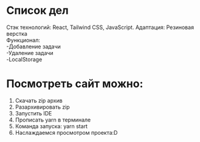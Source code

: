 # Список дел
Стэк технологий: React, Tailwind CSS, JavaScript.
Адаптация: Резиновая верстка  
Функционал:  
-Добавление задачи    
-Удаление задачи  
-LocalStorage      

# Посмотреть сайт можно:  
1. Скачать zip архив
2. Разархивировать zip  
3. Запустить IDE
4. Прописать yarn в терминале
5. Команда запуска: yarn start
6. Наслаждаемся просмотром проекта:D